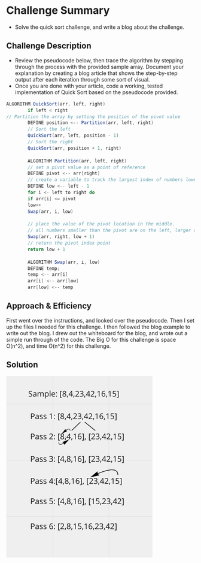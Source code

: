 # Challenge Summary
<!-- Short summary or background information -->
* Solve the quick sort challenge, and write a blog about the challenge.
## Challenge Description
<!-- Description of the challenge -->
* Review the pseudocode below, then trace the algorithm by stepping through the process with the provided sample array. Document your explanation by creating a blog article that shows the step-by-step output after each iteration through some sort of visual.
* Once you are done with your article, code a working, tested implementation of Quick Sort based on the pseudocode provided.
```java
ALGORITHM QuickSort(arr, left, right)
        if left < right
// Partition the array by setting the position of the pivot value
        DEFINE position <-- Partition(arr, left, right)
        // Sort the left
        QuickSort(arr, left, position - 1)
        // Sort the right
        QuickSort(arr, position + 1, right)

        ALGORITHM Partition(arr, left, right)
        // set a pivot value as a point of reference
        DEFINE pivot <-- arr[right]
        // create a variable to track the largest index of numbers lower than the defined pivot
        DEFINE low <-- left - 1
        for i <- left to right do
        if arr[i] <= pivot
        low++
        Swap(arr, i, low)

        // place the value of the pivot location in the middle.
        // all numbers smaller than the pivot are on the left, larger on the right.
        Swap(arr, right, low + 1)
        // return the pivot index point
        return low + 1

        ALGORITHM Swap(arr, i, low)
        DEFINE temp;
        temp <-- arr[i]
        arr[i] <-- arr[low]
        arr[low] <-- temp
```
## Approach & Efficiency
<!-- What approach did you take? Why? What is the Big O space/time for this approach? -->
First went over the instructions, and looked over the pseudocode. Then I set up the files I needed for this challenge. I then followed the blog example to write out the blog. I drew out the whiteboard for the blog, and wrote out a simple run through of the code. The Big O for this challenge is space O(n^2), and time O(n^2) for this challenge.

## Solution
<!-- Embedded whiteboard image -->
![img](screenshot/quck-sort.jpeg)
